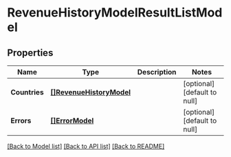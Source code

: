 # RevenueHistoryModelResultListModel

## Properties
Name | Type | Description | Notes
------------ | ------------- | ------------- | -------------
**Countries** | [**[]RevenueHistoryModel**](RevenueHistoryModel.md) |  | [optional] [default to null]
**Errors** | [**[]ErrorModel**](ErrorModel.md) |  | [optional] [default to null]

[[Back to Model list]](../README.md#documentation-for-models) [[Back to API list]](../README.md#documentation-for-api-endpoints) [[Back to README]](../README.md)

